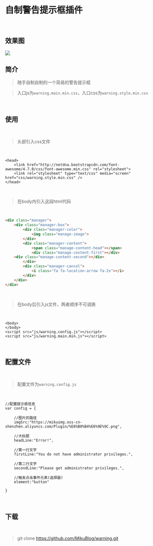 # 自制警告提示框插件

<br/>

## 效果图

<img src="https://mikuimg.oss-cn-shenzhen.aliyuncs.com/githubPicture/%E6%95%88%E6%9E%9C%E5%9B%BE2.png"> 

<br/>

## 简介

>随手自制自制的一个简易的警告提示框

>入口js为```warning.main.min.css```，入口css为```warning.style.min.css```

<br/>

## 使用

<br/>

>头部引入css文件

<br/>

```
<head>
	<link href="http://netdna.bootstrapcdn.com/font-awesome/4.7.0/css/font-awesome.min.css" rel="stylesheet">
    <link rel="stylesheet" type="text/css" media="screen" href="css/warning.style.min.css" />
</head>
```

<br/>

>在body内引入这段html代码

<br/>

```html
<div class="manager">
    <div class="manager-box">
        <div class="manager-color">
            <img class="manage-image">
        </div>
        <div class="manager-content">
            <span class="manage-content-head"></span>
            <div class="manage-content-first"></div>
	<div class="manage-content-second"></div>
        </div>
        <div class="manager-cancel">
            <i class="fa fa-location-arrow fa-2x"></i>
        </div>
    </div>
</div>
```

<br/>

>在body后引入js文件，两者顺序不可调换

<br/>

```
<body>
</body>
<script src="js/warning.config.js"></script>
<script src="js/warning.main.min.js"></script>
```

<br/>

## 配置文件

<br/>

>配置文件为```warning.config.js```

<br/>

```
//配置提示框信息
var config = {

    //图片的路径
    imgSrc:"https://mikuimg.oss-cn-shenzhen.aliyuncs.com/Plugin/%E6%B0%B4%E6%9E%9C.png",

    //大标题
    headLine:"Error!",

    //第一行文字
    firstLine:"You do not have administrator privileges.",

    //第二行文字
    secondLine:"Please get administrator privileges.",

    //触发点击事件元素(选择器)
    element:"button"

}
```

<br/>

## 下载

<br/>

>git clone https://github.com/MikuBlog/warning.git



